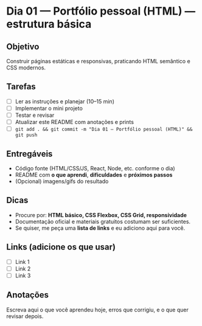 # Dia 01 — Portfólio pessoal (HTML) — estrutura básica

## Objetivo
Construir páginas estáticas e responsivas, praticando HTML semântico e CSS modernos.

## Tarefas
- [ ] Ler as instruções e planejar (10–15 min)
- [ ] Implementar o mini projeto
- [ ] Testar e revisar
- [ ] Atualizar este README com anotações e prints
- [ ] `git add . && git commit -m "Dia 01 — Portfólio pessoal (HTML)" && git push`

## Entregáveis
- Código fonte (HTML/CSS/JS, React, Node, etc. conforme o dia)
- README com **o que aprendi**, **dificuldades** e **próximos passos**
- (Opcional) imagens/gifs do resultado

## Dicas
- Procure por: **HTML básico, CSS Flexbox, CSS Grid, responsividade**
- Documentação oficial e materiais gratuitos costumam ser suficientes.
- Se quiser, me peça uma **lista de links** e eu adiciono aqui para você.

## Links (adicione os que usar)
- [ ] Link 1
- [ ] Link 2
- [ ] Link 3

## Anotações
Escreva aqui o que você aprendeu hoje, erros que corrigiu, e o que quer revisar depois.
